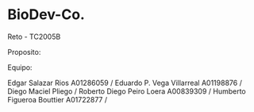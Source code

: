 # BioDev-Co.
Reto - TC2005B

Proposito: 


Equipo:

Edgar Salazar Rios A01286059 /
Eduardo P. Vega Villarreal A01198876 /
Diego Maciel Pliego /
Roberto Diego Peiro Loera  A00839309 /
Humberto Figueroa Bouttier A01722877 /
